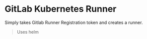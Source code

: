# GitLab Kubernetes Runner

Simply takes Gitlab Runner Registration token and creates a runner.

> Uses helm
